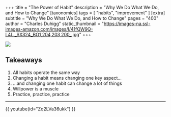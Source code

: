+++
title = "The Power of Habit"
description = "Why We Do What We Do, and How to Change"
[taxonomies]
tags = [ "habits", "improvement" ]
[extra]
subtitle = "Why We Do What We Do, and How to Change"
pages = "400"
author = "Charles Duhigg"
static_thumbnail = "https://images-na.ssl-images-amazon.com/images/I/41fQW9Q-L4L._SX324_BO1,204,203,200_.jpg"
+++

<img border="0" src="https://images-na.ssl-images-amazon.com/images/I/41fQW9Q-L4L._SX324_BO1,204,203,200_.jpg" >

<!-- more -->

## Takeaways

1. All habits operate the same way
2. Changing a habit means changing one key aspect...
3. ...and changing one habit can change a lot of things
4. Willpower is a muscle
5. Practice, practice, practice

---

{{ youtube(id="Zq2LVa36ukk") }}
